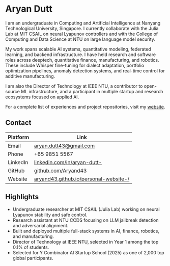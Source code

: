 # Aryan Dutt

I am an undergraduate in Computing and Artificial Intelligence at Nanyang Technological University, Singapore. I currently collaborate with the Julia Lab at MIT CSAIL on neural Lyapunov controllers and with the College of Computing and Data Science at NTU on large language model security.

My work spans scalable AI systems, quantitative modeling, federated learning, and backend infrastructure. I have held research and software roles across deeptech, quantitative finance, manufacturing, and robotics. These include Whisper fine-tuning for dialect adaptation, portfolio optimization pipelines, anomaly detection systems, and real-time control for additive manufacturing.

I am also the Director of Technology at IEEE NTU, a contributor to open-source ML infrastructure, and a participant in multiple startup and research ecosystems focused on applied AI.

For a complete list of experiences and project repositories, visit my [website](https://aryand43.github.io/personal-website-/).

## Contact

| Platform   | Link |
|------------|------|
| Email      | aryan.dutt43@gmail.com |
| Phone      | +65 9851 5567 |
| LinkedIn   | [linkedin.com/in/aryan-dutt-](https://linkedin.com/in/aryan-dutt-) |
| GitHub     | [github.com/Aryand43](https://github.com/Aryand43) |
| Website    | [aryand43.github.io/personal-website-/](https://aryand43.github.io/personal-website-/) |

## Highlights

- Undergraduate researcher at MIT CSAIL (Julia Lab) working on neural Lyapunov stability and safe control.
- Research assistant at NTU CCDS focusing on LLM jailbreak detection and adversarial alignment.
- Built and deployed multiple full-stack systems in AI, finance, robotics, and manufacturing.
- Director of Technology at IEEE NTU, selected in Year 1 among the top 0.1% of students.
- Selected for Y Combinator AI Startup School (2025) as one of 2,000 top global participants.
